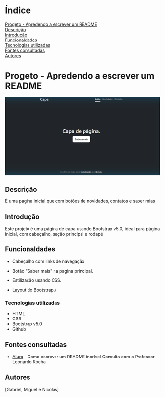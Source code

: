 # Índice

[Progeto - Apredendo a escrever um README](#progeto---apredendo-a-escrever-um-readme)  
[Descrição ](#descri%C3%A7%C3%A3o)  
[Introdução](#introdu%C3%A7%C3%A3o)  
[Funcionaldades](#funcionaldades)  
[Tecnologias utilizadas](#tecnologias-utilizadas)  
[Fontes consultadas](#fontes-consultadas)  
[Autores](#autores)  


# Progeto - Apredendo a escrever um README
![imagem info](img/IMG.png) 

## Descrição 
É uma pagina inicial que com botões de novidades, contatos e saber mias
## Introdução 
Este projeto é uma página de capa  usando Bootstrap v5.0,  ideal para página inicial, com cabeçalho, seção  principal e rodapé
## Funcionaldades
* Cabeçalho com links de navegação
* Botão "Saber mais" na pagina principal.
* Estilização usando CSS.

* Layout do Bootstrap.) 
### Tecnologias utilizadas
* HTML 
* CSS
* Bootstrap v5.0
* Github
## Fontes consultadas

* [Alura](https://www.alura.com.br/artigos/escrever-bom-readme) - Como escrever um README incrível
Consulta com o Professor Leonardo Rocha
## Autores
[Gabriel, Miguel e Nicolas]